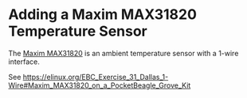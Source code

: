 # Adding a Maxim MAX31820 Temperature Sensor

The [Maxim MAX31820](https://www.maximintegrated.com/en/products/sensors/MAX31820.html)
is an ambient temperature sensor with a 1-wire interface.

See https://elinux.org/EBC_Exercise_31_Dallas_1-Wire#Maxim_MAX31820_on_a_PocketBeagle_Grove_Kit
